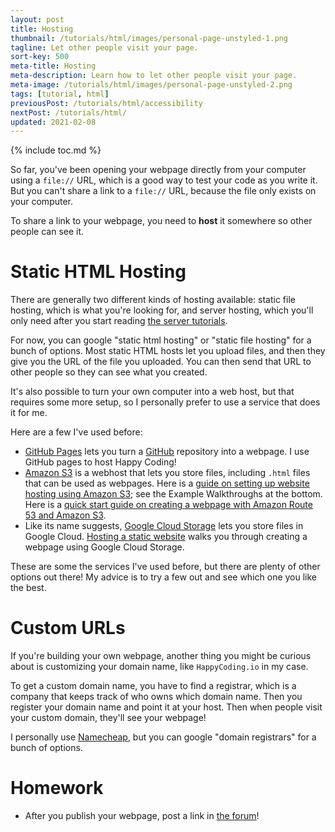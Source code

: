 ```yaml
---
layout: post
title: Hosting
thumbnail: /tutorials/html/images/personal-page-unstyled-1.png
tagline: Let other people visit your page.
sort-key: 500
meta-title: Hosting
meta-description: Learn how to let other people visit your page.
meta-image: /tutorials/html/images/personal-page-unstyled-2.png
tags: [tutorial, html]
previousPost: /tutorials/html/accessibility
nextPost: /tutorials/html/
updated: 2021-02-08
---
```


{% include toc.md %}

So far, you've been opening your webpage directly from your computer using a `file://` URL, which is a good way to test your code as you write it. But you can't share a link to a `file://` URL, because the file only exists on your computer.

To share a link to your webpage, you need to **host** it somewhere so other people can see it.

# Static HTML Hosting

There are generally two different kinds of hosting available: static file hosting, which is what you're looking for, and server hosting, which you'll only need after you start reading [the server tutorials](/tutorials/java-server).

For now, you can google "static html hosting" or "static file hosting" for a bunch of options. Most static HTML hosts let you upload files, and then they give you the URL of the file you uploaded. You can then send that URL to other people so they can see what you created.

It's also possible to turn your own computer into a web host, but that requires some more setup, so I personally prefer to use a service that does it for me.

Here are a few I've used before:

- [GitHub Pages](https://pages.github.com/) lets you turn a [GitHub](https://github.com/) repository into a webpage. I use GitHub pages to host Happy Coding!
- [Amazon S3](https://aws.amazon.com/s3/) is a webhost that lets you store files, including `.html` files that can be used as webpages. Here is a [guide on setting up website hosting using Amazon S3](http://docs.aws.amazon.com/AmazonS3/latest/dev/WebsiteHosting.html); see the Example Walkthroughs at the bottom. Here is a [quick start guide on creating a webpage with Amazon Route 53 and Amazon S3](https://console.aws.amazon.com/quickstart-website/new).
- Like its name suggests, [Google Cloud Storage](https://cloud.google.com/storage) lets you store files in Google Cloud. [Hosting a static website](https://cloud.google.com/storage/docs/hosting-static-website) walks you through creating a webpage using Google Cloud Storage.

These are some the services I've used before, but there are plenty of other options out there! My advice is to try a few out and see which one you like the best.

# Custom URLs

If you're building your own webpage, another thing you might be curious about is customizing your domain name, like `HappyCoding.io` in my case.

To get a custom domain name, you have to find a registrar, which is a company that keeps track of who owns which domain name. Then you register your domain name and point it at your host. Then when people visit your custom domain, they'll see your webpage!

I personally use [Namecheap](https://www.namecheap.com/), but you can google "domain registrars" for a bunch of options.

# Homework

- After you publish your webpage, post a link in [the forum](http://forum.HappyCoding.io)!
